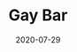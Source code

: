 --- 
title: "Gay Bar"
date: 2020-07-29
categories: arrangements
composer: "Electric Six"
pdf-link: gay-bar-electric-six-imakappa-2020.pdf
pdf-lyric: "#"
yt-link: "#"
muse-link: https://musescore.com/user/28025112/scores/6271740
difficulty: Advanced
thumbnail: 
---